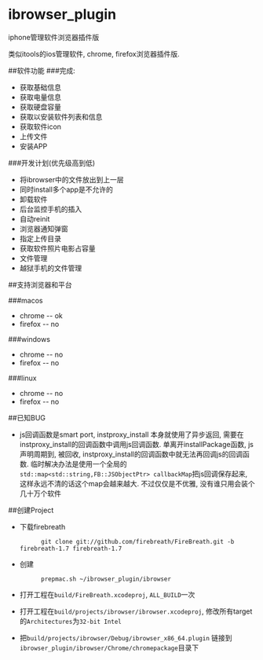 ibrowser_plugin
===============

iphone管理软件浏览器插件版

类似itools的ios管理软件, chrome, firefox浏览器插件版.

##软件功能
###完成:

*   获取基础信息
*   获取电量信息
*   获取硬盘容量
*   获取以安装软件列表和信息
*   获取软件icon
*   上传文件
*   安装APP

###开发计划(优先级高到低)
*   将ibrowser中的文件放出到上一层
*   同时install多个app是不允许的
*   卸载软件
*   后台监控手机的插入
*   自动reinit
*   浏览器通知弹窗
*   指定上传目录
*   获取软件照片电影占容量
*   文件管理
*   越狱手机的文件管理

##支持浏览器和平台

###macos
*   chrome   -- ok
*   firefox  -- no

###windows
*   chrome   -- no
*   firefox  -- no

###linux
*   chrome   -- no
*   firefox  -- no


##已知BUG
*   js回调函数是smart port, instproxy_install 本身就使用了异步返回, 
需要在instproxy_install的回调函数中调用js回调函数. 单离开installPackage函数, js声明周期到, 被回收,
instproxy_install的回调函数中就无法再回调js的回调函数.
临时解决办法是使用一个全局的`std::map<std::string,FB::JSObjectPtr> callbackMap`把js回调保存起来, 
这样永远不清的话这个map会越来越大. 不过仅仅是不优雅, 没有谁只用会装个几十万个软件

##创建Project

* 下载firebreath

            git clone git://github.com/firebreath/FireBreath.git -b firebreath-1.7 firebreath-1.7
    
* 创建
    
            prepmac.sh ~/ibrowser_plugin/ibrowser

* 打开工程在`build/FireBreath.xcodeproj`, `ALL_BUILD`一次
* 打开工程在`build/projects/ibrowser/ibrowser.xcodeproj`, 修改所有target的`Architectures`为`32-bit Intel`
* 把`build/projects/ibrowser/Debug/ibrowser_x86_64.plugin` 链接到`ibrowser_plugin/ibrowser/Chrome/chromepackage`目录下
 
